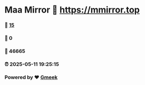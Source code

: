 # Maa Mirror :link: https://mmirror.top 
### :page_facing_up: [15](https://mmirror.top/tag.html) 
### :speech_balloon: 0 
### :hibiscus: 46665 
### :alarm_clock: 2025-05-11 19:25:15 
### Powered by :heart: [Gmeek](https://github.com/Meekdai/Gmeek)
